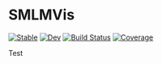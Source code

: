 # SMLMVis

[![Stable](https://img.shields.io/badge/docs-stable-blue.svg)](https://JuliaSMLM.github.io/SMLMVis.jl/stable/)
[![Dev](https://img.shields.io/badge/docs-dev-blue.svg)](https://JuliaSMLM.github.io/SMLMVis.jl/dev/)
[![Build Status](https://github.com/JuliaSMLM/SMLMVis.jl/actions/workflows/CI.yml/badge.svg?branch=main)](https://github.com/JuliaSMLM/SMLMVis.jl/actions/workflows/CI.yml?query=branch%3Amain)
[![Coverage](https://codecov.io/gh/JuliaSMLM/SMLMVis.jl/branch/main/graph/badge.svg)](https://codecov.io/gh/JuliaSMLM/SMLMVis.jl)

Test

